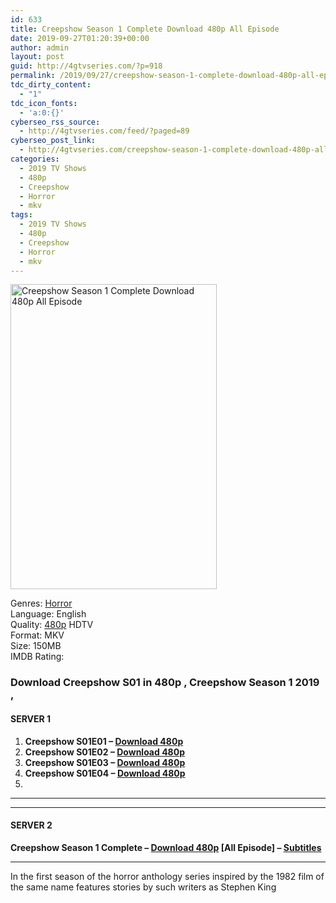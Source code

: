 ```yaml
---
id: 633
title: Creepshow Season 1 Complete Download 480p All Episode
date: 2019-09-27T01:20:39+00:00
author: admin
layout: post
guid: http://4gtvseries.com/?p=918
permalink: /2019/09/27/creepshow-season-1-complete-download-480p-all-episode/
tdc_dirty_content:
  - "1"
tdc_icon_fonts:
  - 'a:0:{}'
cyberseo_rss_source:
  - http://4gtvseries.com/feed/?paged=89
cyberseo_post_link:
  - http://4gtvseries.com/creepshow-season-1-complete-download-480p-all-episode/
categories:
  - 2019 TV Shows
  - 480p
  - Creepshow
  - Horror
  - mkv
tags:
  - 2019 TV Shows
  - 480p
  - Creepshow
  - Horror
  - mkv
---
```

<img loading="lazy" class="aligncenter" src="https://3.bp.blogspot.com/-ed7WakECb5M/XY1cdW2OkPI/AAAAAAAAARg/0ZNDp7IaNdQIQnJyX7MoCi6OLTz5U3P6ACK4BGAYYCw/s1600/Creepshow%2BSeason%2B1.jpg" alt="Creepshow Season 1 Complete Download 480p All Episode" width="330" height="488" />

Genres:&nbsp;<a href="http://4gtvseries.com/tag/horror/" data-wpel-link="internal">Horror</a>  
Language: English  
Quality:&nbsp;<a href="http://4gtvseries.com/tag/480p/" data-wpel-link="internal">480p</a>&nbsp;HDTV  
Format: MKV  
Size: 150MB  
IMDB Rating:

### **Download Creepshow S01 in 480p , Creepshow Season 1 2019 ,&nbsp;**

#### <span><strong>SERVER 1</strong></span>

  1. **Creepshow S01E01 – <a href="http://slink.dl480p.xyz/lrxvL" data-wpel-link="external" target="_blank" rel="nofollow external noopener noreferrer" class="wpel-icon-left"><i class="wpel-icon fa fa-download" aria-hidden="true"></i>Download 480p</a>**
  2. **Creepshow S01E02 – <a href="http://slink.dl480p.xyz/qUsckUeF" data-wpel-link="external" target="_blank" rel="nofollow external noopener noreferrer" class="wpel-icon-left"><i class="wpel-icon fa fa-download" aria-hidden="true"></i>Download 480p</a>**
  3. **Creepshow S01E03 – <a href="http://slink.dl480p.xyz/7OQluRkp" data-wpel-link="external" target="_blank" rel="nofollow external noopener noreferrer" class="wpel-icon-left"><i class="wpel-icon fa fa-download" aria-hidden="true"></i>Download 480p</a>**
  4. **Creepshow S01E04 – <a href="http://slink.dl480p.xyz/AyZJL" data-wpel-link="external" target="_blank" rel="nofollow external noopener noreferrer" class="wpel-icon-left"><i class="wpel-icon fa fa-download" aria-hidden="true"></i>Download 480p</a>**
  5. 

* * *

* * *

#### <span><strong>SERVER 2</strong></span>

**Creepshow Season 1 Complete – <a href="http://dl480p.xyz/687/" data-wpel-link="external" target="_blank" rel="nofollow external noopener noreferrer" class="wpel-icon-left"><i class="wpel-icon fa fa-download" aria-hidden="true"></i>Download 480p</a> [All Episode] – <a href="https://subscene.com/subtitles/creepshow-2019" data-wpel-link="external" target="_blank" rel="nofollow external noopener noreferrer" class="wpel-icon-left"><i class="wpel-icon fa fa-download" aria-hidden="true"></i>Subtitles</a>**

* * *

In the first season of the horror anthology series inspired by the 1982 film of the same name features stories by such writers as Stephen King

<div align="center">
</div>